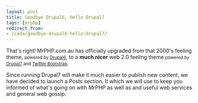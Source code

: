 ```yaml
---
layout: post
title: Goodbye Drupal6, Hello Drupal7
tags: [mrphp]
redirect_from:
- /code/goodbye-drupal6-hello-drupal7/
---
```

That's right!  MrPHP.com.au has officially upgraded from that 2000's feeling theme, <small>powered by <a href="http://drupal.org/drupal-6.0">Drupal6</a></small>, to a <strong>much nicer</strong> web 2.0 feeling theme <small>powered by <a href="http://drupal.org/drupal-7.0">Drupal7</a> and <a href="http://twitter.github.com/bootstrap/">Twitter Bootstrap</a></small>.

Since running Drupal7 will make it much easier to publish new content, we have decided to launch a Posts section.  It  which we will use to keep you informed of what's going on with MrPHP as well as and useful web services and general web gossip.
